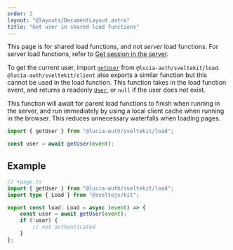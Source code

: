 ```yaml
---
order: 2
layout: "@layouts/DocumentLayout.astro"
title: "Get user in shared load functions"
---
```


This page is for shared load functions, and not _server_ load functions. For server load functions, refer to [Get session in the server](/sveltekit/basics/get-session-in-the-server).

To get the current user, import [`getUser`](/reference/api/load-api) from `@lucia-auth/sveltekit/load`. `@lucia-auth/sveltekit/client` also exports a similar function but this cannot be used in the load function. This function takes in the load function event, and returns a readonly [`User`](/reference/types/lucia-types#user), or `null` if the user does not exist.

This function will await for parent load functions to finish when running in the server, and run immediately by using a local client cache when running in the browser. This reduces unnecessary waterfalls when loading pages.

```ts
import { getUser } from "@lucia-auth/sveltekit/load";

const user = await getUser(event);
```

## Example

```ts
// +page.ts
import { getUser } from "@lucia-auth/sveltekit/load";
import type { Load } from "@sveltejs/kit";

export const load: Load = async (event) => {
	const user = await getUser(event);
	if (!user) {
		// not authenticated
	}
};
```
